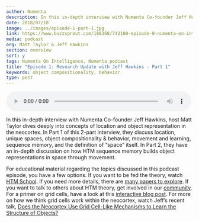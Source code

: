 ```yaml
---
author: Numenta
description: In this in-depth interview with Numenta Co-founder Jeff Hawkins, host Matt Taylor dives deeply into concepts of location and object representation in the neocortex. In Part 1 of this 2-part interview, they discuss location, unique spaces, object compositionality & behavior, movement and learning, sequence memory, and the definition of “space” itself.
date: 2018/07/18
image: ../images/episode-1-part-1.jpg
link: https://www.buzzsprout.com/188368/742108-episode-0-numenta-on-intelligence-trailer
media: podcast
org: Matt Taylor & Jeff Hawkins
section: overview
sort: y
tags: Numenta On Intelligence, Numenta podcast
title: "Episode 1: Research Update with Jeff Hawkins - Part 1"
keywords: object compositionality, behavior
type: post
---
```


<audio controls preload="metadata" style=" width:500px;"> <source src="https://www.buzzsprout.com/188368/742108-episode-0-numenta-on-intelligence-trailer.mp3" type="audio/mpeg">Your browser does not support the audio element. </audio>

In this in-depth interview with Numenta Co-founder Jeff Hawkins, host Matt Taylor dives deeply into concepts of location and object representation in the neocortex. In Part 1 of this 2-part interview, they discuss location, unique spaces, object compositionality & behavior, movement and learning, sequence memory, and the definition of “space” itself. In Part 2, they have an in-depth discussion on how HTM sequence memory builds object representations in space through movement.

For educational material regarding the topics discussed in this podcast episode, you have a few options. If you want to be fed the theory, watch [HTM School](https://numenta.org/htm-school/). If you need more details, there are [many papers to explore](/neuroscience-research/research-publications/papers/). If you want to talk to others about HTM theory, get involved in our [community](https://discourse.numenta.org/). For a primer on grid cells, have a look at this [interactive blog post](/blog/2018/05/25/how-grid-cells-map-space/). For more on how we think grid cells work within the neocortex, watch Jeff’s recent talk, [Does the Neocortex Use Grid Cell-Like Mechanisms to Learn the Structure of Objects?](/resources/papers-videos-and-more/jeff-hawkins-simons-institute-talk/)
